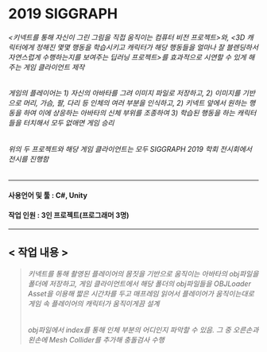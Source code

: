 # 2019 SIGGRAPH
###### <키넥트를 통해 자신이 그린 그림을 직접 움직이는 컴퓨터 비전 프로젝트>와, <3D 캐릭터에게 정해진 몇몇 행동을 학습시키고 캐릭터가 해당 행동들을 얼마나 잘 블렌딩하서 자연스럽게 수행하는지를 보여주는 딥러닝 프로젝트>를 효과적으로 시연할 수 있게 해주는 게임 클라이언트 제작
###### 게임의 플레이어는 1) 자신의 아바타를 그려 이미지 파일로 저장하고, 2) 이미지를 기반으로 머리, 가슴, 팔, 다리 등 인체의 여러 부분을 인식하고, 2) 키넥트 앞에서 원하는 행동을 하여 이에 상응하는 아바타의 신체 부위를 조종하여 3) 학습된 행동을 하는 캐릭터들을 터치해서 모두 없애면 게임 승리
###### 위의 두 프로젝트와 해당 게임 클라이언트는 모두 SIGGRAPH 2019 학회 전시회에서 전시를 진행함

----
#### 사용언어 및 툴 : C#, Unity
#### 작업 인원 : 3인 프로젝트(프로그래머 3명)

----
## < 작업 내용 >
> ###### 키넥트를 통해 촬영된 플레이어의 몸짓을 기반으로 움직이는 아바타의 obj파일을 폴더에 저장하고, 게임 클라이언트에서 해당 폴더의 obj파일들을 OBJLoader Asset을 이용해 짧은 시간차를 두고 매프레임 읽어서 플레이어가 움직이는대로 게임 속 플레이어의 캐릭터가 움직이게끔 설계
> ###### obj파일에서 index를 통해 인체 부분의 어디인지 파악할 수 있음. 그 중 오른손과 왼손에 Mesh Collider를 추가해 충돌검사 수행
> ###### 
